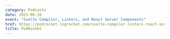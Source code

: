 ```yaml
---
category: Podcasts
date: 2023-06-16
event: "Svelte Compiler, Linters, and React Server Components"
href: https://podrocket.logrocket.com/svelte-compiler-linters-react-server-components
title: PodRocket
---
```

